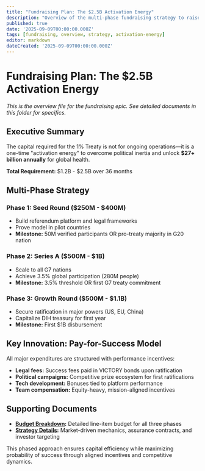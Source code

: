 ```yaml
---
title: "Fundraising Plan: The $2.5B Activation Energy"
description: "Overview of the multi-phase fundraising strategy to raise $1.2B-$2.5B for the 1% Treaty implementation."
published: true
date: '2025-09-09T00:00:00.000Z'
tags: [fundraising, overview, strategy, activation-energy]
editor: markdown
dateCreated: '2025-09-09T00:00:00.000Z'
---
```


# Fundraising Plan: The $2.5B Activation Energy

*This is the overview file for the fundraising epic. See detailed documents in this folder for specifics.*

## Executive Summary

The capital required for the 1% Treaty is not for ongoing operations—it is a one-time "activation energy" to overcome political inertia and unlock **$27+ billion annually** for global health.

**Total Requirement:** $1.2B - $2.5B over 36 months

## Multi-Phase Strategy

### Phase 1: Seed Round ($250M - $400M)
- Build referendum platform and legal frameworks
- Prove model in pilot countries
- **Milestone:** 50M verified participants OR pro-treaty majority in G20 nation

### Phase 2: Series A ($500M - $1B)
- Scale to all G7 nations
- Achieve 3.5% global participation (280M people)
- **Milestone:** 3.5% threshold OR first G7 treaty commitment

### Phase 3: Growth Round ($500M - $1.1B)
- Secure ratification in major powers (US, EU, China)
- Capitalize DIH treasury for first year
- **Milestone:** First $1B disbursement

## Key Innovation: Pay-for-Success Model

All major expenditures are structured with performance incentives:
- **Legal fees:** Success fees paid in VICTORY bonds upon ratification
- **Political campaigns:** Competitive prize ecosystem for first ratifications
- **Tech development:** Bonuses tied to platform performance
- **Team compensation:** Equity-heavy, mission-aligned incentives

## Supporting Documents

- **[Budget Breakdown](./fundraising-budget-breakdown.md):** Detailed line-item budget for all three phases
- **[Strategy Details](./fundraising-strategy.md):** Market-driven mechanics, assurance contracts, and investor targeting

This phased approach ensures capital efficiency while maximizing probability of success through aligned incentives and competitive dynamics.
